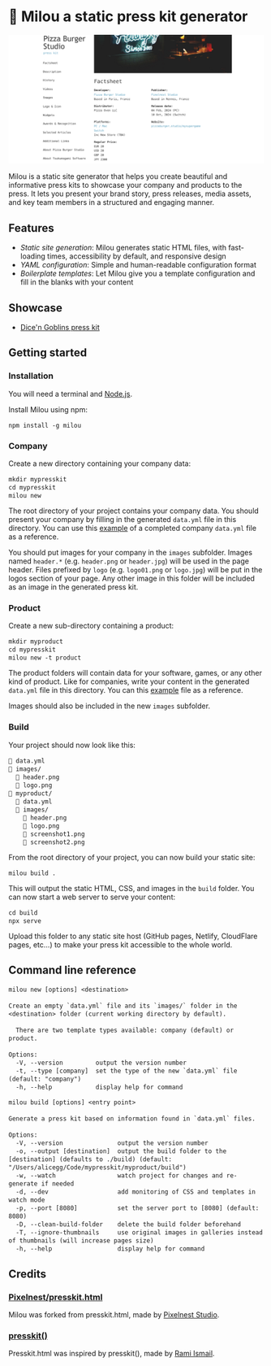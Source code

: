 # 🐶 Milou a static press kit generator

![Screenshot](screenshot.png)

Milou is a static site generator that helps you create beautiful and informative press kits to showcase your company and products to the press.
It lets you present your brand story, press releases, media assets, and key team members in a structured and engaging manner.

## Features

* *Static site generation*: Milou generates static HTML files, with fast-loading times, accessibility by default, and responsive design
* *YAML configuration*: Simple and human-readable configuration format
* *Boilerplate templates*: Let Milou give you a template configuration and fill in the blanks with your content

## Showcase

* [Dice'n Goblins press kit](https://tsukumogami.software/press/dicengoblins/)

## Getting started

### Installation

You will need a terminal and [Node.js](https://nodejs.org/en/download/package-manager).

Install Milou using npm:

```shell
npm install -g milou
```

### Company

Create a new directory containing your company data:
```shell
mkdir mypresskit
cd mypresskit
milou new
```

The root directory of your project contains your company data.
You should present your company by filling in the generated `data.yml` file in this directory.
You can use this [example](https://github.com/Tsukumogami-Software/milou/blob/main/data/data.yml) of a completed company `data.yml` file as a reference.

You should put images for your company in the `images` subfolder.
Images named `header.*` (e.g. `header.png` or `header.jpg`) will be used in the page header.
Files prefixed by `logo` (e.g. `logo01.png` or `logo.jpg`) will be put in the logos section of your page.
Any other image in this folder will be included as an image in the generated press kit.

### Product

Create a new sub-directory containing a product:
```shell
mkdir myproduct
cd mypresskit
milou new -t product
```

The product folders will contain data for your software, games, or any other kind of product.
Like for companies, write your content in the generated `data.yml` file in this directory.
You can this [example](https://github.com/Tsukumogami-Software/milou/blob/main/data/product/data.yml) file as a reference.

Images should also be included in the new `images` subfolder.

### Build

Your project should now look like this:

```
📄 data.yml
📂 images/
  📄 header.png
  📄 logo.png
📂 myproduct/
  📄 data.yml
  📂 images/
    📄 header.png
    📄 logo.png
    📄 screenshot1.png
    📄 screenshot2.png
```

From the root directory of your project, you can now build your static site:
```
milou build .
```

This will output the static HTML, CSS, and images in the `build` folder.
You can now start a web server to serve your content:

```
cd build
npx serve
```

Upload this folder to any static site host (GitHub pages, Netlify, CloudFlare pages, etc...) to make your press kit accessible to the whole world.

## Command line reference

```
milou new [options] <destination>

Create an empty `data.yml` file and its `images/` folder in the <destination> folder (current working directory by default).

  There are two template types available: company (default) or product.

Options:
  -V, --version         output the version number
  -t, --type [company]  set the type of the new `data.yml` file (default: "company")
  -h, --help            display help for command
```

```
milou build [options] <entry point>

Generate a press kit based on information found in `data.yml` files.

Options:
  -V, --version               output the version number
  -o, --output [destination]  output the build folder to the [destination] (defaults to ./build) (default: "/Users/alicegg/Code/mypresskit/myproduct/build")
  -w, --watch                 watch project for changes and re-generate if needed
  -d, --dev                   add monitoring of CSS and templates in watch mode
  -p, --port [8080]           set the server port to [8080] (default: 8080)
  -D, --clean-build-folder    delete the build folder beforehand
  -T, --ignore-thumbnails     use original images in galleries instead of thumbnails (will increase pages size)
  -h, --help                  display help for command
```

## Credits

### [Pixelnest/presskit.html](https://github.com/pixelnest/presskit.html)

Milou was forked from presskit.html, made by [Pixelnest Studio](http://pixelnest.io/).

### [presskit()](http://dopresskit.com)

Presskit.html was inspired by presskit(), made by [Rami Ismail](https://twitter.com/tha_rami).
